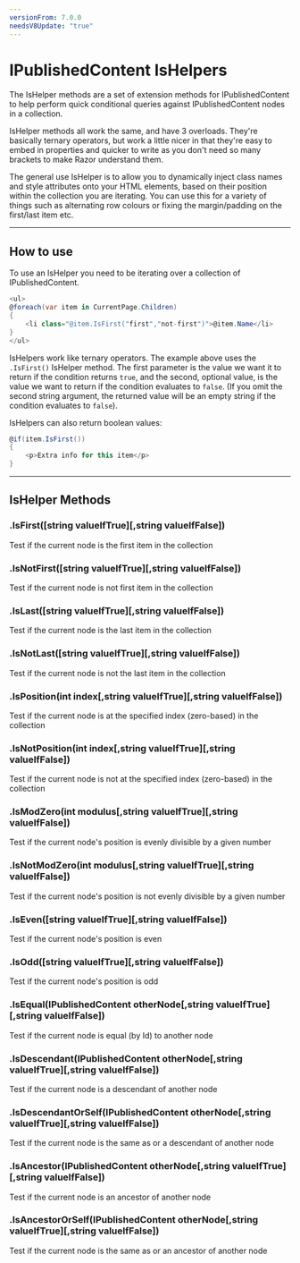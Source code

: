 ```yaml
---
versionFrom: 7.0.0
needsV8Update: "true"
---
```


# IPublishedContent IsHelpers

The IsHelper methods are a set of extension methods for IPublishedContent to help perform quick conditional queries against IPublishedContent nodes in a collection.

IsHelper methods all work the same, and have 3 overloads. They're basically ternary operators, but work a little nicer in that they're easy to embed in properties and quicker to write as you don't need so many brackets to make Razor understand them.

The general use IsHelper is to allow you to dynamically inject class names and style attributes onto your HTML elements, based on their position within the collection you are iterating. You can use this for a variety of things such as alternating row colours or fixing the margin/padding on the first/last item etc.

---

## How to use

To use an IsHelper you need to be iterating over a collection of IPublishedContent.

```csharp
<ul>
@foreach(var item in CurrentPage.Children)
{
    <li class="@item.IsFirst("first","not-first")">@item.Name</li>
}
</ul>
```

IsHelpers work like ternary operators. The example above uses the `.IsFirst()` IsHelper method.
The first parameter is the value we want it to return if the condition returns `true`, and the second,
optional value, is the value we want to return if the condition evaluates to `false`. (If you omit the
second string argument, the returned value will be an empty string if the condition evaluates to `false`).

IsHelpers can also return boolean values:

```csharp
@if(item.IsFirst())
{
    <p>Extra info for this item</p>
}
```

---

## IsHelper Methods

### .IsFirst([string valueIfTrue][,string valueIfFalse])

Test if the current node is the first item in the collection

### .IsNotFirst([string valueIfTrue][,string valueIfFalse])

Test if the current node is not first item in the collection

### .IsLast([string valueIfTrue][,string valueIfFalse])

Test if the current node is the last item in the collection

### .IsNotLast([string valueIfTrue][,string valueIfFalse])

Test if the current node is not the last item in the collection

### .IsPosition(int index[,string valueIfTrue][,string valueIfFalse])

Test if the current node is at the specified index (zero-based) in the collection

### .IsNotPosition(int index[,string valueIfTrue][,string valueIfFalse])

Test if the current node is not at the specified index (zero-based) in the collection

### .IsModZero(int modulus[,string valueIfTrue][,string valueIfFalse])

Test if the current node's position is evenly divisible by a given number

### .IsNotModZero(int modulus[,string valueIfTrue][,string valueIfFalse])

Test if the current node's position is not evenly divisible by a given number


### .IsEven([string valueIfTrue][,string valueIfFalse])

Test if the current node's position is even

### .IsOdd([string valueIfTrue][,string valueIfFalse])

Test if the current node's position is odd

### .IsEqual(IPublishedContent otherNode[,string valueIfTrue][,string valueIfFalse])

Test if the current node is equal (by Id) to another node

### .IsDescendant(IPublishedContent otherNode[,string valueIfTrue][,string valueIfFalse])

Test if the current node is a descendant of another node

### .IsDescendantOrSelf(IPublishedContent otherNode[,string valueIfTrue][,string valueIfFalse])

Test if the current node is the same as or a descendant of another node

### .IsAncestor(IPublishedContent otherNode[,string valueIfTrue][,string valueIfFalse])

Test if the current node is an ancestor of another node

### .IsAncestorOrSelf(IPublishedContent otherNode[,string valueIfTrue][,string valueIfFalse])

Test if the current node is the same as or an ancestor of another node
